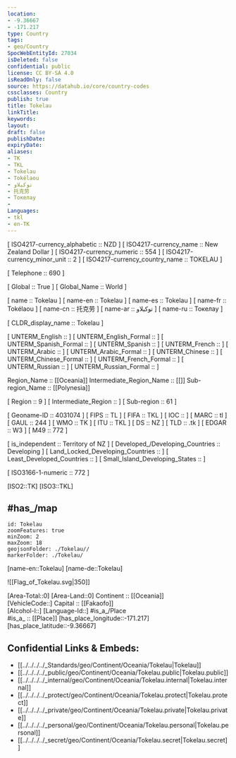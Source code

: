 ```yaml
---
location:
- -9.36667
- -171.217
type: Country
tags:
- geo/Country
SpocWebEntityId: 27034
isDeleted: false
confidential: public
license: CC BY-SA 4.0
isReadOnly: false
source: https://datahub.io/core/country-codes
cssclasses: Country
publish: true
title: Tokelau
linkTitle: 
keywords: 
layout: 
draft: false
publishDate: 
expiryDate: 
aliases:
- TK
- TKL
- Tokelau
- Tokélaou
- توكيلاو
- 托克劳
- Токелау
- 
Languages:
- tkl
- en-TK
---
```



[	ISO4217-currency_alphabetic	 :: NZD ] 
[	ISO4217-currency_name	 :: New Zealand Dollar ] 
[	ISO4217-currency_numeric	 :: 554 ] 
[	ISO4217-currency_minor_unit	 :: 2 ] 
[	ISO4217-currency_country_name	 :: TOKELAU ] 

[	Telephone	 :: 690 ] 

[	Global	 :: True ] 
[	Global_Name	 :: World ] 

[	name	 :: Tokelau ] 
[	name-en	 :: Tokelau ] 
[	name-es	 :: Tokelau ] 
[	name-fr	 :: Tokélaou ] 
[	name-cn	 :: 托克劳 ] 
[	name-ar	 :: توكيلاو ] 
[	name-ru	 :: Токелау ] 

[	CLDR_display_name	 :: Tokelau ] 

[	UNTERM_English	 ::  ] 
[	UNTERM_English_Formal	 ::  ] 
[	UNTERM_Spanish_Formal	 ::  ] 
[	UNTERM_Spanish	 ::  ] 
[	UNTERM_French	 ::  ] 
[	UNTERM_Arabic	 ::  ] 
[	UNTERM_Arabic_Formal	 ::  ] 
[	UNTERM_Chinese	 ::  ] 
[	UNTERM_Chinese_Formal	 ::  ] 
[	UNTERM_French_Formal	 ::  ] 
[	UNTERM_Russian	 ::  ] 
[	UNTERM_Russian_Formal	 ::  ] 

Region_Name ::  [[Oceania]] 
Intermediate_Region_Name ::  [[]] 
Sub-region_Name ::  [[Polynesia]] 

[	Region	 :: 9 ] 
[	Intermediate_Region	 ::  ] 
[	Sub-region	 :: 61 ] 

[	Geoname-ID	 :: 4031074 ] 
[	FIPS	 :: TL ] 
[	FIFA	 :: TKL ] 
[	IOC	 ::  ] 
[	MARC	 :: tl ] 
[	GAUL	 :: 244 ] 
[	WMO	 :: TK ] 
[	ITU	 :: TKL ] 
[	DS	 :: NZ ] 
[	TLD	 :: .tk ] 
[	EDGAR	 :: W3 ] 
[	M49	 :: 772 ] 

[	is_independent	 :: Territory of NZ ] 
[	Developed_/Developing_Countries	 :: Developing ] 
[	Land_Locked_Developing_Countries	 ::  ] 
[	Least_Developed_Countries	 ::  ] 
[	Small_Island_Developing_States	 ::  ] 

[	ISO3166-1-numeric	 :: 772 ] 



[ISO2::TK] 
[ISO3::TKL] 

## #has_/map 

```leaflet
id: Tokelau
zoomFeatures: true 
minZoom: 2 
maxZoom: 18
geojsonFolder: ./Tokelau//
markerFolder: ./Tokelau/
```

[name-en::Tokelau] 
[name-de::Tokelau] 

![[Flag_of_Tokelau.svg|350]] 

[Area-Total::0] 
[Area-Land::0] 
Continent :: [[Oceania]]  
[VehicleCode::] 
Capital :: [[Fakaofo]]  
[Alcohol-l::] 
[Language-Id::] 
#is_a_/Place  
#is_a_ :: [[Place]] 
[has_place_longitude::-171.217] 
[has_place_latitude::-9.36667] 



## Confidential Links & Embeds: 
- [[../../../../_Standards/geo/Continent/Oceania/Tokelau|Tokelau]] 
- [[../../../../_public/geo/Continent/Oceania/Tokelau.public|Tokelau.public]] 
- [[../../../../_internal/geo/Continent/Oceania/Tokelau.internal|Tokelau.internal]] 
- [[../../../../_protect/geo/Continent/Oceania/Tokelau.protect|Tokelau.protect]] 
- [[../../../../_private/geo/Continent/Oceania/Tokelau.private|Tokelau.private]] 
- [[../../../../_personal/geo/Continent/Oceania/Tokelau.personal|Tokelau.personal]] 
- [[../../../../_secret/geo/Continent/Oceania/Tokelau.secret|Tokelau.secret]] 
